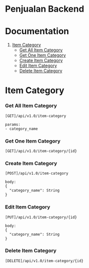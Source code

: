 # Penjualan Backend

# Documentation

1. [ Item Category ](#item-category)
   - [Get All Item Category](#get-all-Item-category)
   - [Get One Item Category](#get-one-Item-category)
   - [Create Item Category](#create-Item-category)
   - [Edit Item Category](#edit-Item-category)
   - [Delete Item Category](#delete-item-category)

<a name="item-category"></a>

# Item Category

<a name="get-all-Item-category"></a>

### Get All Item Category

`[GET]/api/v1.0/item-category`

```
params:
- category_name
```

<a name="get-one-Item-category"></a>

### Get One Item Category

`[GET]/api/v1.0/item-category/{id}`

<a name="create-Item-category"></a>

### Create Item Category

`[POST]/api/v1.0/item-category`

```
body:
{
  "category_name": String
}
```

<a name="edit-Item-category"></a>

### Edit Item Category

`[PUT]/api/v1.0/item-category/{id}`

```
body:
{
  "category_name": String
}
```

### Delete Item Category

`[DELETE]/api/v1.0/item-category/{id}`
